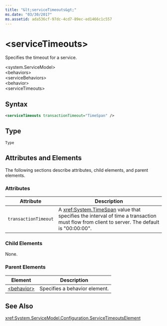 ```yaml
---
title: "&lt;serviceTimeouts&gt;"
ms.date: "03/30/2017"
ms.assetid: ada536cf-97dc-4cd7-89ec-ed1466c1c557
---
```

# &lt;serviceTimeouts&gt;
Specifies the timeout for a service.  

 \<system.ServiceModel>  
\<behaviors>  
\<serviceBehaviors>  
\<behavior>  
\<serviceTimeouts>  

## Syntax  

```xml  
<serviceTimeouts transactionTimeout="TimeSpan" />  
```  

## Type  
 `Type`  

## Attributes and Elements  
 The following sections describe attributes, child elements, and parent elements.  

### Attributes  


|Attribute|Description|  
|---------------|-----------------|  
|`transactionTimeout`|A <xref:System.TimeSpan> value that specifies the interval of time a transaction must flow from client to server. The default is "00:00:00".|  

### Child Elements  
 None.  

### Parent Elements  


|Element|Description|  
|-------------|-----------------|  
|[\<behavior>](../../../../../docs/framework/configure-apps/file-schema/wcf/behavior-of-endpointbehaviors.md)|Specifies a behavior element.|  

## See Also  
 <xref:System.ServiceModel.Configuration.ServiceTimeoutsElement>
